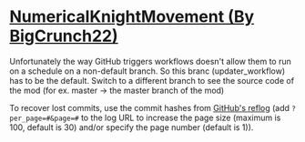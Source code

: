 # [NumericalKnightMovement (By BigCrunch22)](https://github.com/BigCrunch22/NumericalKnightMovement)

Unfortunately the way GitHub triggers workflows doesn't allow them to run on a schedule on a non-default branch. So this branc (updater_workflow) has to be the default. Switch to a different branch to see the source code of the mod (for ex. master -> the master branch of the mod)

To recover lost commits, use the commit hashes from [GitHub's reflog](https://api.github.com/repos/KtaneModules/NumericalKnightMovement-BigCrunch22/events) (add `?per_page=#&page=#` to the log URL to increase the page size (maximum is 100, default is 30) and/or specify the page number (default is 1)).
